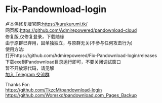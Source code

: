 # Fix-Pandownload-login
卢本伟修复版官网:https://kurukurumi.tk/  
网页版:https://github.com/Admirepowered/pandownload-cloud  
修复版,仅修复登录，下载随缘  
由于原群已弃用，固单独独立，与原群无关(不参与任何攻击行为)  
使用方法:  
打开https://github.com/Admirepowered/Fix-Pandownload-login/releases  
下载exe到Pandownload目录运行即可，不要关闭调试窗口    
暂不开放源代码，请见解  
[加入 Telegram 交流群](https://t.me/fixpd)  


Thanks For:  
https://github.com/TkzcM/pandownload-login  
https://github.com/Womsxd/pandownload.com_Pages_Backup  
